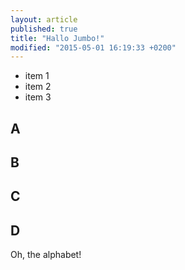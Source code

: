 ```yaml
---
layout: article
published: true
title: "Hallo Jumbo!"
modified: "2015-05-01 16:19:33 +0200"
---
```


- item 1
- item 2
- item 3



## A

## B

## C

## D

Oh, the alphabet!

